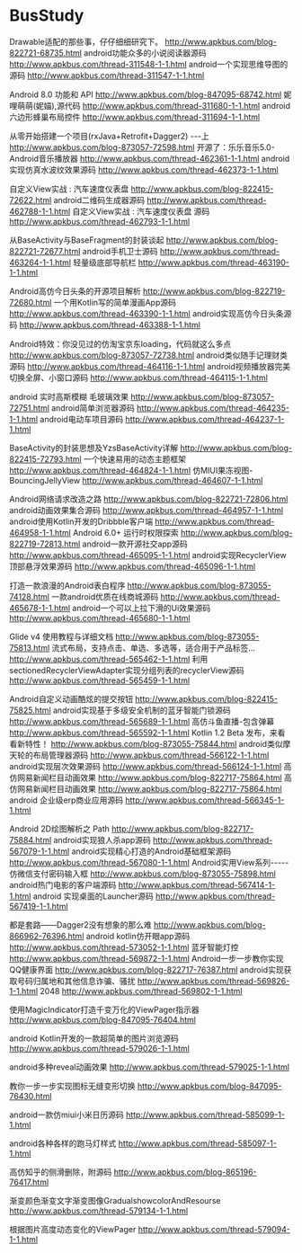 # BusStudy

Drawable适配的那些事，仔仔细细研究下。
http://www.apkbus.com/blog-822721-68735.html 
android功能众多的小说阅读器源码
http://www.apkbus.com/thread-311548-1-1.html 
android一个实现思维导图的源码
http://www.apkbus.com/thread-311547-1-1.html 

Android 8.0 功能和 API
http://www.apkbus.com/blog-847095-68742.html 
妮哩萌萌(妮媌),源代码
http://www.apkbus.com/thread-311680-1-1.html 
android六边形蜂巢布局控件
http://www.apkbus.com/thread-311694-1-1.html 

从零开始搭建一个项目(rxJava+Retrofit+Dagger2) ---上
http://www.apkbus.com/blog-873057-72598.html 
开源了：乐乐音乐5.0-Android音乐播放器
http://www.apkbus.com/thread-462361-1-1.html 
android实现仿真水波纹效果源码
http://www.apkbus.com/thread-462373-1-1.html 

自定义View实战 : 汽车速度仪表盘
http://www.apkbus.com/blog-822415-72622.html 
android二维码生成器源码
http://www.apkbus.com/thread-462788-1-1.html 
自定义View实战  : 汽车速度仪表盘 源码
http://www.apkbus.com/thread-462793-1-1.html 

从BaseActivity与BaseFragment的封装谈起
http://www.apkbus.com/blog-822721-72677.html 
android手机卫士源码
http://www.apkbus.com/thread-463264-1-1.html 
轻量级底部导航栏
http://www.apkbus.com/thread-463190-1-1.html 

Android高仿今日头条的开源项目解析
http://www.apkbus.com/blog-822719-72680.html 
一个用Kotlin写的简单漫画App源码
http://www.apkbus.com/thread-463390-1-1.html 
android实现高仿今日头条源码
http://www.apkbus.com/thread-463388-1-1.html 

Android特效：你没见过的仿淘宝京东loading，代码就这么多点
http://www.apkbus.com/blog-873057-72738.html 
android类似随手记理财类源码
http://www.apkbus.com/thread-464116-1-1.html 
android视频播放器完美切换全屏、小窗口源码
http://www.apkbus.com/thread-464115-1-1.html 

android 实时高斯模糊 毛玻璃效果
http://www.apkbus.com/blog-873057-72751.html 
android简单浏览器源码
http://www.apkbus.com/thread-464235-1-1.html 
android电动车项目源码
http://www.apkbus.com/thread-464237-1-1.html 

BaseActivity的封装思想及YzsBaseActivity详解
http://www.apkbus.com/blog-822415-72793.html 
一个快速易用的动态主题框架
http://www.apkbus.com/thread-464824-1-1.html 
仿MIUI果冻视图-BouncingJellyView
http://www.apkbus.com/thread-464607-1-1.html 

Android网络请求改造之路
http://www.apkbus.com/blog-822721-72806.html 
android动画效果集合源码
http://www.apkbus.com/thread-464957-1-1.html 
android使用Kotlin开发的Dribbble客户端
http://www.apkbus.com/thread-464958-1-1.html 
Android 6.0+ 运行时权限探索
http://www.apkbus.com/blog-822719-72813.html 
android一款开源社交app源码
http://www.apkbus.com/thread-465095-1-1.html 
android实现RecyclerView顶部悬浮效果源码
http://www.apkbus.com/thread-465096-1-1.html 

打造一款浪漫的Android表白程序
http://www.apkbus.com/blog-873055-74128.html 
一款android优质在线商城源码
http://www.apkbus.com/thread-465678-1-1.html 
android一个可以上拉下滑的Ui效果源码
http://www.apkbus.com/thread-465680-1-1.html 

Glide v4 使用教程与详细文档
http://www.apkbus.com/blog-873055-75813.html 
流式布局，支持点击、单选、多选等，适合用于产品标签...
http://www.apkbus.com/thread-565462-1-1.html 
利用sectionedRecyclerViewAdapter实现分组列表的recyclerView源码
http://www.apkbus.com/thread-565459-1-1.html 

Android自定义动画酷炫的提交按钮
http://www.apkbus.com/blog-822415-75825.html
android实现基于多级安全机制的蓝牙智能门锁源码
http://www.apkbus.com/thread-565689-1-1.html
高仿斗鱼直播-包含弹幕
http://www.apkbus.com/thread-565592-1-1.html
Kotlin 1.2 Beta 发布，来看看新特性！
http://www.apkbus.com/blog-873055-75844.html
android类似摩天轮的布局管理器源码
http://www.apkbus.com/thread-566122-1-1.html
android实现层次效果源码
http://www.apkbus.com/thread-566124-1-1.html
高仿网易新闻栏目动画效果
http://www.apkbus.com/blog-822717-75864.html 
高仿网易新闻栏目动画效果
http://www.apkbus.com/blog-822717-75864.html 
android 企业级erp商业应用源码
http://www.apkbus.com/thread-566345-1-1.html 

Android 2D绘图解析之 Path
http://www.apkbus.com/blog-822717-75884.html
android实现狼人杀app源码
http://www.apkbus.com/thread-567079-1-1.html
android实现精心打造的Android基础框架源码
http://www.apkbus.com/thread-567080-1-1.html
Android实用View系列-----仿微信支付密码输入框
http://www.apkbus.com/blog-873055-75898.html
android热门电影的客户端源码
http://www.apkbus.com/thread-567414-1-1.html
android 实现桌面的Launcher源码
http://www.apkbus.com/thread-567419-1-1.html

都是套路——Dagger2没有想象的那么难
http://www.apkbus.com/blog-866962-76396.html 
android kotlin仿开眼app源码
http://www.apkbus.com/thread-573052-1-1.html 
蓝牙智能灯控
http://www.apkbus.com/thread-569872-1-1.html 
Android一步一步教你实现QQ健康界面
http://www.apkbus.com/blog-822717-76387.html 
android实现获取号码归属地和其他信息诈骗、骚扰
http://www.apkbus.com/thread-569826-1-1.html 
2048
http://www.apkbus.com/thread-569802-1-1.html 

使用MagicIndicator打造千变万化的ViewPager指示器
http://www.apkbus.com/blog-847095-76404.html 

android Kotlin开发的一款超简单的图片浏览源码
http://www.apkbus.com/thread-579026-1-1.html 

android多种reveal动画效果
http://www.apkbus.com/thread-579025-1-1.html 

教你一步一步实现图标无缝变形切换
http://www.apkbus.com/blog-847095-76430.html 

 
android一款仿miui小米日历源码
http://www.apkbus.com/thread-585099-1-1.html 

 
android各种各样的跑马灯样式
http://www.apkbus.com/thread-585097-1-1.html 

 
高仿知乎的侧滑删除，附源码
http://www.apkbus.com/blog-865196-76417.html 

渐变颜色渐变文字渐变图像GradualshowcolorAndResourse
http://www.apkbus.com/thread-579134-1-1.html 

根据图片高度动态变化的ViewPager
http://www.apkbus.com/thread-579094-1-1.html 

